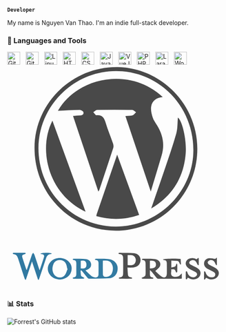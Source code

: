 **`Developer`**

My name is Nguyen Van Thao. I'm an indie full-stack developer.

### 🧰 Languages and Tools

<img align="left" alt="Git" width="30px" style="padding-right:10px;" src="https://cdn.jsdelivr.net/gh/devicons/devicon/icons/git/git-original.svg" />
<img align="left" alt="GitHub" width="30px" style="padding-right:10px;" src="https://cdn.jsdelivr.net/gh/devicons/devicon/icons/github/github-original.svg" />
<img align="left" alt="Linux" width="30px" style="padding-right:10px;" src="https://cdn.jsdelivr.net/gh/devicons/devicon/icons/linux/linux-original.svg" />
<img align="left" alt="HTML" width="30px" style="padding-right:10px;" src="https://cdn.jsdelivr.net/gh/devicons/devicon/icons/html5/html5-plain.svg" />
<img align="left" alt="CSS" width="30px" style="padding-right:10px;" src="https://cdn.jsdelivr.net/gh/devicons/devicon/icons/css3/css3-plain.svg" />
<img align="left" alt="JavaScript" width="30px" style="padding-right:10px;" src="https://cdn.jsdelivr.net/gh/devicons/devicon/icons/javascript/javascript-plain.svg" />
<img align="left" alt="VueJS" width="30px" style="padding-right:10px;" src="https://cdn.jsdelivr.net/gh/devicons/devicon/icons/vuejs/vuejs-original.svg" />
<img align="left" alt="PHP" width="30px" style="padding-right:10px;" src="https://cdn.jsdelivr.net/gh/devicons/devicon/icons/php/php-original.svg" />
<img  align="left" alt="Laravel" width="30px" style="padding-right:10px;" src="https://cdn.jsdelivr.net/gh/devicons/devicon/icons/laravel/laravel-plain.svg" />

<img align="left" alt="Wordpress" width="30px" style="padding-right:10px;" src="https://cdn.jsdelivr.net/gh/devicons/devicon/icons/wordpress/wordpress-plain.svg" />

<svg viewBox="0 0 128 128">
<path fill-rule="evenodd" clip-rule="evenodd" fill="#337BA2" d="M43.257 121.233c.079 1.018.029 2.071.299 3.037.115.408.9.629 1.381.935l.625.401c-.235.137-.469.389-.707.392a165.82 165.82 0 01-5.598.002c-.248-.004-.491-.237-.735-.364.198-.143.388-.391.597-.408 1.251-.105 1.632-.865 1.626-1.989-.011-2.066-.006-4.134.003-6.202.005-1.152-.322-1.993-1.679-2.045-.188-.008-.366-.296-.548-.453.182-.111.366-.321.546-.318 2.39.029 4.79-.024 7.167.177 1.873.159 3.107 1.455 3.234 2.949.138 1.639-.703 2.764-2.605 3.486l-.729.272c1.225 1.158 2.31 2.29 3.516 3.272.535.437 1.293.697 1.989.817 1.393.238 2.149-.361 2.187-1.742.061-2.229.032-4.461.011-6.691-.01-1.022-.449-1.697-1.589-1.753-.215-.01-.42-.253-.629-.388.239-.14.478-.4.715-.399 2.432.02 4.875-.055 7.291.161 4.123.366 6.42 3.797 5.214 7.588-.735 2.312-2.495 3.619-4.759 3.773-3.958.27-7.938.215-11.909.243-.316.002-.706-.341-.944-.623-.914-1.085-1.776-2.213-2.668-3.316-.27-.334-.571-.641-.858-.961l-.444.147zm13.119-5.869c0 2.785-.034 5.484.036 8.18.011.414.41 1.039.78 1.187 1.457.581 3.812-.368 4.47-1.842.881-1.973.988-4.05-.203-5.922-1.175-1.847-3.132-1.663-5.083-1.603zm-13.021 4.561c1.262.032 2.653.313 3.192-1.073.302-.777.234-1.982-.183-2.69-.633-1.076-1.906-.888-3.01-.752l.001 4.515z"></path><path fill-rule="evenodd" clip-rule="evenodd" fill="#515151" d="M96.77 119.35c.834-.18 1.661-.154 2.198-.537.451-.32.563-1.116.908-1.886.199.357.386.539.39.724.025 1.38.03 2.761 0 4.141-.005.216-.226.427-.347.641-.136-.114-.339-.2-.399-.346-.733-1.771-.729-1.772-2.843-1.583.309 1.382-.763 3.149.89 4.058.843.463 2.203.371 3.189.068.841-.256 1.48-1.171 2.212-1.798v3.096c-.405.036-.712.086-1.021.086-4.141.006-8.282-.012-12.422.019-.714.006-1.197-.174-1.633-.773-.857-1.182-1.799-2.302-2.725-3.432-.232-.283-.534-.508-1.021-.962 0 1.154-.042 1.981.012 2.802.056.858.469 1.427 1.418 1.534.279.032.529.325.792.5-.271.105-.54.298-.812.303-1.827.026-3.653.025-5.48.001-.28-.004-.558-.173-.866-.275l.156-.303c2.244-.906 2.25-.906 2.248-3.508a343.88 343.88 0 00-.039-4.87c-.017-1.121-.321-2.01-1.689-2.058-.197-.007-.384-.287-.577-.441.226-.113.453-.325.678-.323 2.311.022 4.635-.054 6.93.16 2.512.234 4.065 2.329 3.132 4.257-.51 1.053-1.688 1.783-2.725 2.818.984.9 2.117 2.194 3.491 3.135 1.941 1.33 3.268.571 3.317-1.748.041-1.947-.007-3.896-.015-5.845-.004-1.155-.361-1.994-1.717-2.013-.185-.003-.367-.2-.586-.33.705-.52 7.499-.709 10.448-.332l.19 3.214-.333.136c-.686-.717-.601-2.199-2.02-2.204-1.084-.005-2.168-.119-3.332-.189.003 1.356.003 2.59.003 4.063zm-12.647.566c2.61.105 3.646-.603 3.584-2.364-.061-1.698-1.195-2.383-3.584-2.121v4.485z"></path><path fill-rule="evenodd" clip-rule="evenodd" fill="#3179A1" d="M11.555 120.682c.996-2.947 1.979-5.897 3.003-8.834.141-.404.486-.737.737-1.104.248.378.587.725.729 1.14.931 2.719 1.817 5.451 2.722 8.179.072.219.165.43.375.969.928-2.813 1.787-5.308 2.564-7.829.27-.873-.081-1.504-1.097-1.618-.335-.039-.66-.17-1.051-.274.676-.749 5.957-.804 6.827-.108-.236.112-.424.271-.618.279-1.65.064-2.414 1.097-2.884 2.521-1.258 3.81-2.54 7.611-3.817 11.415-.133.395-.3.778-.452 1.166l-.421.03-3.579-10.821-3.619 10.788-.354.022c-.185-.401-.412-.79-.547-1.207-1.167-3.581-2.319-7.167-3.474-10.751-.495-1.539-.99-3.069-3.012-3.167-.132-.006-.253-.229-.38-.35.158-.13.316-.373.476-.375 2.272-.024 4.546-.024 6.818.001.158.001.313.247.47.379-.169.126-.319.309-.508.367-1.82.55-1.951.761-1.378 2.526.723 2.233 1.468 4.457 2.204 6.686l.266-.03z"></path><path fill-rule="evenodd" clip-rule="evenodd" fill="#4D4D4D" d="M65.484 111.25c.279-.241.435-.494.587-.491 2.957.044 5.938-.093 8.864.247 2.768.321 4.301 2.919 3.466 5.359-.748 2.189-2.593 2.874-4.68 3.064-.881.081-1.776.013-2.824.013.093 1.453.14 2.78.275 4.098.113 1.114.863 1.56 1.923 1.65.239.021.457.288.684.442-.25.126-.498.36-.75.363-2.191.029-4.384.028-6.575.002-.263-.003-.523-.219-.784-.336.218-.165.432-.463.656-.472 1.463-.056 2.012-.964 2.03-2.235.044-3.081.04-6.162.002-9.243-.016-1.31-.649-2.148-2.072-2.206-.212-.008-.422-.13-.802-.255zm5.523 6.706c2.682.278 3.703.022 4.349-1.167.648-1.192.65-2.439-.116-3.566-1.059-1.559-2.679-1.098-4.233-1.154v5.887z"></path><path fill-rule="evenodd" clip-rule="evenodd" fill="#3279A1" d="M31.076 126.463c-2.396-.104-4.348-.856-5.794-2.647-2.053-2.542-1.741-5.994.711-8.192 2.645-2.37 7.018-2.472 9.733-.171 1.838 1.559 2.709 3.533 2.111 5.953-.675 2.73-2.601 4.192-5.218 4.856-.546.137-1.122.149-1.543.201zm4.544-6.249l-.224-.147c-.149-.709-.236-1.439-.458-2.125-.642-1.971-1.986-2.945-3.963-2.949-1.97-.004-3.295.975-3.939 2.967-.572 1.771-.498 3.526.383 5.18 1.315 2.468 4.829 2.931 6.549.736.802-1.023 1.116-2.43 1.652-3.662z"></path><path fill-rule="evenodd" clip-rule="evenodd" fill="#505050" d="M122.748 114.317l.893-.782v4.376l-.259.195c-.209-.295-.498-.562-.615-.891-.591-1.655-1.865-2.553-3.319-2.117-.499.149-1.099.649-1.232 1.11-.109.376.285 1.12.671 1.374 1.008.664 2.131 1.156 3.214 1.703 2.356 1.192 3.198 2.845 2.401 4.736-.809 1.921-3.263 2.915-5.462 2.173-.606-.206-1.167-.544-1.728-.811l-.857 1.126-.379-.116c0-1.477-.009-2.954.015-4.431.002-.143.215-.282.33-.423.18.218.448.41.527.66.523 1.656 1.53 2.756 3.325 2.94 1.023.105 2.023-.021 2.378-1.187.324-1.067-.42-1.669-1.219-2.124-.879-.5-1.808-.909-2.708-1.37-.395-.203-.798-.404-1.153-.665-1.257-.927-1.753-2.263-1.381-3.618.332-1.211 1.523-2.237 2.997-2.28 1.091-.031 2.195.25 3.561.422zm-16.269 11.027c-.166.33-.258.607-.429.821-.103.128-.356.25-.49.208-.127-.04-.262-.294-.265-.456-.021-1.299-.021-2.599.001-3.896.002-.159.178-.314.274-.471.184.117.446.193.537.362.169.314.208.696.356 1.024.668 1.482 2.021 2.409 3.573 2.184.649-.093 1.45-.586 1.772-1.138.434-.741-.086-1.504-.814-1.925-.979-.566-1.993-1.075-3.009-1.571-2.297-1.121-3.266-2.972-2.443-4.719.818-1.737 3.33-2.46 5.429-1.556.256.11.499.25.7.354l1.078-.886c.113.317.185.426.186.535.008 1.216.005 2.431.005 3.646l-.317.212c-.211-.27-.504-.509-.619-.814-.573-1.532-1.48-2.381-2.81-2.219-.624.075-1.419.504-1.726 1.018-.45.755.2 1.361.885 1.729.963.519 1.949.992 2.926 1.483 2.418 1.213 3.269 2.898 2.434 4.824-.813 1.876-3.346 2.847-5.517 2.077-.564-.199-1.087-.52-1.717-.826z"></path><path fill-rule="evenodd" clip-rule="evenodd" fill="#494949" d="M65.261 1.395C38.48.917 16.103 22.648 16.096 49c-.008 27.11 21.338 48.739 48.077 48.699 26.49-.039 47.932-21.587 47.932-48.167C112.104 23.384 90.76 1.85 65.261 1.395zm-1.148 93.887c-25.326.006-45.694-20.529-45.693-46.067.001-24.88 20.685-45.48 45.674-45.489 25.432-.008 45.695 20.654 45.687 46.587-.008 24.483-20.807 44.964-45.668 44.969zm24.395-59.347c-.994-1.638-2.216-3.227-2.778-5.013-.64-2.032-1.171-4.345-.832-6.382.576-3.454 3.225-5.169 6.812-5.497C72.086.83 41.248 7.349 29.885 27.138c4.374-.203 8.55-.468 12.729-.524.791-.011 2.1.657 2.286 1.277.416 1.385-.748 1.868-1.986 1.963-1.301.102-2.604.199-4.115.314l14.935 44.494c.359-.587.507-.752.572-.945 2.762-8.255 5.54-16.505 8.232-24.784.246-.755.124-1.755-.146-2.531-1.424-4.111-3.13-8.133-4.379-12.294-.855-2.849-1.988-4.692-5.355-4.362-.574.056-1.273-1.178-1.916-1.816.777-.463 1.548-1.316 2.332-1.328a659.24 659.24 0 0120.572.006c.786.013 1.557.889 2.335 1.364-.681.622-1.267 1.554-2.063 1.794-1.276.385-2.691.312-4.218.448l14.953 44.484c2.266-7.524 4.374-14.434 6.422-21.36 1.83-6.182.74-11.957-2.567-17.403zM52.719 88.149c-.092.267-.097.563-.168 1.007 8.458 2.344 16.75 2.175 25.24-.685l-12.968-35.52c-4.151 12.064-8.131 23.63-12.104 35.198zm-6.535-1.606L26.646 32.947c-8.814 17.217-2.109 43.486 19.538 53.596zm54.452-55.403c-.27 2.994-.082 6.327-.941 9.362-2.023 7.152-4.496 14.181-6.877 21.229-2.588 7.66-5.28 15.286-7.927 22.927 12.437-7.372 19.271-18.253 20.359-32.555.62-8.14-2.188-19.412-4.614-20.963z"></path>
</svg>

<br />

#

#

### 📊 Stats

![Forrest's GitHub stats](https://github-readme-stats.vercel.app/api?username=thaolaptrinh&show_icons=true&theme=gruvbox)

<!-- ![GitHub Streak](https://streak-stats.demolab.com?user=ForrestKnight&theme=gruvbox&border_radius=4.5) -->

[website]: https://view1s.com
